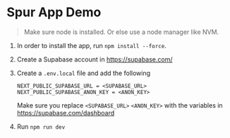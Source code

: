 # Spur App Demo


> Make sure node is installed. Or else use a node manager like NVM.

1) In order to install the app, run `npm install --force`.
2) Create a Supabase account in https://supabase.com/
3) Create a `.env.local` file and add the following
   ```
   NEXT_PUBLIC_SUPABASE_URL = <SUPABASE_URL>
   NEXT_PUBLIC_SUPABASE_ANON_KEY = <ANON_KEY>
   ```
   Make sure you replace `<SUPABASE_URL>` `<ANON_KEY>` with the variables in https://supabase.com/dashboard

4) Run `npm run dev`
   


